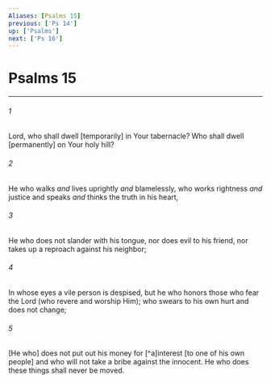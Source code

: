 ```yaml
---
Aliases: [Psalms 15]
previous: ['Ps 14']
up: ['Psalms']
next: ['Ps 16']
---
```

# Psalms 15

***














###### 1 






Lord, who shall dwell [temporarily] in Your tabernacle? Who shall dwell [permanently] on Your holy hill? 













###### 2 






He who walks _and_ lives uprightly _and_ blamelessly, who works rightness _and_ justice and speaks _and_ thinks the truth in his heart, 













###### 3 






He who does not slander with his tongue, nor does evil to his friend, nor takes up a reproach against his neighbor; 













###### 4 






In whose eyes a vile person is despised, but he who honors those who fear the Lord (who revere and worship Him); who swears to his own hurt and does not change; 













###### 5 






[He who] does not put out his money for [^a]interest [to one of his own people] and who will not take a bribe against the innocent. He who does these things shall never be moved.
